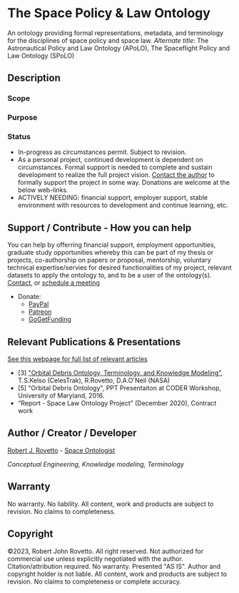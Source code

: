# The Space Policy & Law Ontology 

An ontology providing formal representations, metadata, and terminology for the disciplines of space policy and space law.
_Alternate title_: The Astronautical Policy and Law Ontology (APoLO), The Spaceflight Policy and Law Ontology (SPoLO)

## Description

### Scope

### Purpose




### Status
* In-progress as circumstances permit. Subject to revision. 
* As a personal project, continued development is dependent on circumstances. Formal support is needed to complete and sustain development to realize the full project vision. [Contact the author](https://ontospace.wordpress.com/contact) to formally support the project in some way. Donations are welcome at the below web-links.  
* ACTIVELY NEEDING: financial support, employer support, stable environment with resources to development and continue learning, etc.

## Support / Contribute - How you can help 
You can help by offerring financial support, employment opportunities, graduate study opportunities whereby this can be part of my thesis or projects, co-authorship on papers or proposal, mentorship, voluntary technical expertise/servies for desired functionalities of my project, relevant datasets to apply the ontology to, and to be a user of the ontology(s). [Contact](https://ontospace.wordpress.com/contact), or [schedule a meeting](https://tinyurl.com/hm8wu2sa) 

* Donate: 
  * [PayPal](https://tinyurl.com/donateViaPayPalrr)
  * [Patreon](https://tinyurl.com/y9qegjsh)
  * [GoGetFunding](https://gogetfunding.com/?p=6893352)

## Relevant Publications & Presentations
[See this webpage for full list of relevant articles](https://ontospace.wordpress.com/publications)

* [3] ["Orbital Debris Ontology, Terminology, and Knowledge Modeling"](https://ntrs.nasa.gov/search.jsp?R=20200000988), T.S.Kelso (CelesTrak), R.Rovetto, D.A.O'Neil (NASA)
* [5] "Orbital Debris Ontology", PPT Presentaiton at CODER Workshop, University of Maryland, 2016.
* “Report - Space Law Ontology Project” (December 2020), Contract work

## Author / Creator / Developer
[Robert J. Rovetto](http://orcid.org/0000-0003-3835-7817) - [Space Ontologist](https://purl.org/space-ontology)

_Conceptual Engineering, Knowledge modeling, Terminology_

## Warranty 
No warranty. No liability. All content, work and products are subject to revision. No claims to completeness.  

## Copyright
©2023, Robert John Rovetto. All right reserved.
Not authorized for commercial use unless explicitly negotiated with the author. Citation/attribution required.
No warranty. Presented "AS IS". Author and copyright holder is not liable. All content, work and products are subject to revision. No claims to completeness or complete accuracy.
